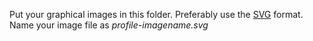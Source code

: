Put your graphical images in this folder. Preferably use the [SVG](https://en.wikipedia.org/wiki/Scalable_Vector_Graphics) format.  
Name your image file as _profile-imagename.svg_
